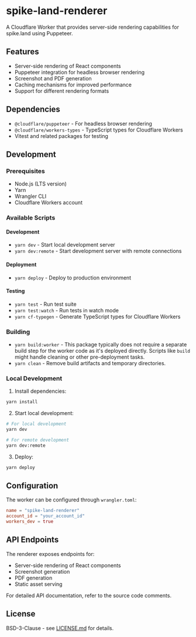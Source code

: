 # spike-land-renderer

A Cloudflare Worker that provides server-side rendering capabilities for
spike.land using Puppeteer.

## Features

- Server-side rendering of React components
- Puppeteer integration for headless browser rendering
- Screenshot and PDF generation
- Caching mechanisms for improved performance
- Support for different rendering formats

## Dependencies

- `@cloudflare/puppeteer` - For headless browser rendering
- `@cloudflare/workers-types` - TypeScript types for Cloudflare Workers
- Vitest and related packages for testing

## Development

### Prerequisites

- Node.js (LTS version)
- Yarn
- Wrangler CLI
- Cloudflare Workers account

### Available Scripts

#### Development

- `yarn dev` - Start local development server
- `yarn dev:remote` - Start development server with remote connections

#### Deployment

- `yarn deploy` - Deploy to production environment

#### Testing

- `yarn test` - Run test suite
- `yarn test:watch` - Run tests in watch mode
- `yarn cf-typegen` - Generate TypeScript types for Cloudflare Workers

### Building

- `yarn build:worker` - This package typically does not require a separate build
  step for the worker code as it's deployed directly. Scripts like `build` might
  handle cleaning or other pre-deployment tasks.
- `yarn clean` - Remove build artifacts and temporary directories.

### Local Development

1. Install dependencies:

```bash
yarn install
```

2. Start local development:

```bash
# For local development
yarn dev

# For remote development
yarn dev:remote
```

3. Deploy:

```bash
yarn deploy
```

## Configuration

The worker can be configured through `wrangler.toml`:

```toml
name = "spike-land-renderer"
account_id = "your_account_id"
workers_dev = true
```

## API Endpoints

The renderer exposes endpoints for:

- Server-side rendering of React components
- Screenshot generation
- PDF generation
- Static asset serving

For detailed API documentation, refer to the source code comments.

## License

BSD-3-Clause - see [LICENSE.md](../../LICENSE.md) for details.
